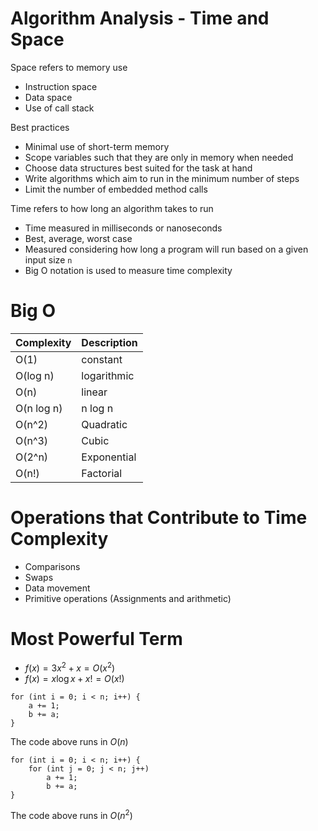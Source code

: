 # Algorithm Analysis - Time and Space

Space refers to memory use
- Instruction space
- Data space
- Use of call stack

Best practices
- Minimal use of short-term memory
- Scope variables such that they are only in memory when needed
- Choose data structures best suited for the task at hand
- Write algorithms which aim to run in the minimum number of steps
- Limit the number of embedded method calls

Time refers to how long an algorithm takes to run
- Time measured in milliseconds or nanoseconds
- Best, average, worst case
- Measured considering how long a program will run based on a given input size `n`
- Big O notation is used to measure time complexity

# Big O

| Complexity | Description |
| ---------- | ----------- |
| O(1)       | constant    |
| O(log n)   | logarithmic |
| O(n)       | linear      |
| O(n log n) | n log n     |
| O(n^2)     | Quadratic   |
| O(n^3)     | Cubic       |
| O(2^n)     | Exponential |
| O(n!)      | Factorial   |

# Operations that Contribute to Time Complexity

- Comparisons
- Swaps
- Data movement
- Primitive operations (Assignments and arithmetic)

# Most Powerful Term

- $f(x) = 3x^2 + x = O(x^2)$
- $f(x) = x \log x + x! = O(x!)$

```
for (int i = 0; i < n; i++) {
    a += 1;
    b += a;
}
```

The code above runs in $O(n)$

```
for (int i = 0; i < n; i++) {
    for (int j = 0; j < n; j++)
        a += 1;
        b += a;
}
```

The code above runs in $O(n^2)$


